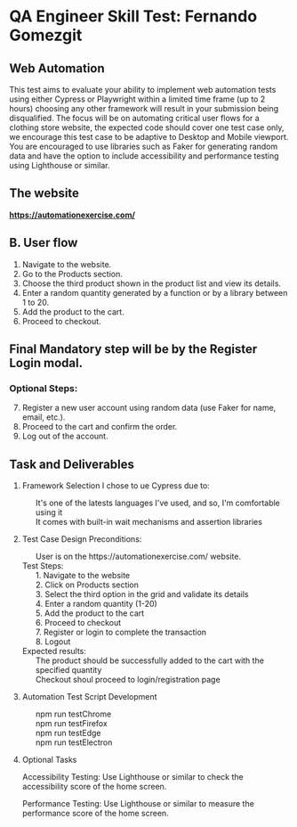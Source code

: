 # QA Engineer Skill Test: Fernando Gomezgit
## Web Automation
This test aims to evaluate your ability to implement web automation tests using either Cypress
or Playwright within a limited time frame (up to 2 hours) choosing any other framework will result
in your submission being disqualified. The focus will be on automating critical user flows for a
clothing store website, the expected code should cover one test case only, we encourage this
test case to be adaptive to Desktop and Mobile viewport. You are encouraged to use libraries
such as Faker for generating random data and have the option to include accessibility and
performance testing using Lighthouse or similar.
## The website
<strong>https://automationexercise.com/</strong>

## B. User flow
1. Navigate to the website.
2. Go to the Products section.
3. Choose the third product shown in the product list and view its details.
4. Enter a random quantity generated by a function or by a library between 1 to 20.
5. Add the product to the cart.
6. Proceed to checkout.

## Final Mandatory step will be by the Register Login modal.
### Optional Steps:
7. Register a new user account using random data (use Faker for name, email, etc.).
8. Proceed to the cart and confirm the order.
9. Log out of the account.

## Task and Deliverables
1. Framework Selection
    I chose to ue Cypress due to:
    <ul>It's one of the latests languages I've used, and so, I'm comfortable using it</ul>
    <ul>It comes with built-in wait mechanisms and assertion libraries</ul>

2. Test Case Design
   Preconditions:
   <ul>User is on the https://automationexercise.com/ website.</ul>
   Test Steps:
   <ul>1. Navigate to the website</ul>
   <ul>2. Click on Products section</ul>
   <ul>3. Select the third option in the grid and validate its details</ul>
   <ul>4. Enter a random quantity (1-20)</ul>
   <ul>5. Add the product to the cart</ul>
   <ul>6. Proceed to checkout</ul>
   <ul>7. Register or login to complete the transaction</ul>
   <ul>8. Logout</ul>
   Expected results:
   <ul>The product should be successfully added to the cart with the specified quantity</ul>
   <ul>Checkout shoul proceed to login/registration page</ul>
   <ul></ul>
3. Automation Test Script Development
    <ul>npm run testChrome</ul>
    <ul>npm run testFirefox</ul>
    <ul>npm run testEdge</ul>
    <ul>npm run testElectron</ul>
    
4. Optional Tasks
<ul>Accessibility Testing: Use Lighthouse or similar to check the accessibility score of the home screen.</ul>
<ul>Performance Testing: Use Lighthouse or similar to measure the performance score of the home screen.</ul>

